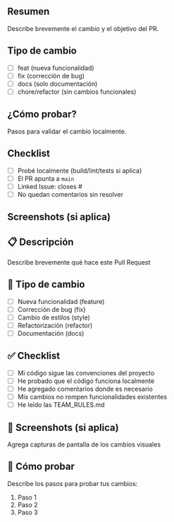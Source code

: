 ## Resumen
Describe brevemente el cambio y el objetivo del PR.

## Tipo de cambio
- [ ] feat (nueva funcionalidad)
- [ ] fix (corrección de bug)
- [ ] docs (solo documentación)
- [ ] chore/refactor (sin cambios funcionales)

## ¿Cómo probar?
Pasos para validar el cambio localmente.

## Checklist
- [ ] Probé localmente (build/lint/tests si aplica)
- [ ] El PR apunta a `main`
- [ ] Linked Issue: closes #
- [ ] No quedan comentarios sin resolver

## Screenshots (si aplica)
## 📋 Descripción
Describe brevemente qué hace este Pull Request

## 🔧 Tipo de cambio
- [ ] Nueva funcionalidad (feature)
- [ ] Corrección de bug (fix)
- [ ] Cambio de estilos (style)
- [ ] Refactorización (refactor)
- [ ] Documentación (docs)

## ✅ Checklist
- [ ] Mi código sigue las convenciones del proyecto
- [ ] He probado que el código funciona localmente
- [ ] He agregado comentarios donde es necesario
- [ ] Mis cambios no rompen funcionalidades existentes
- [ ] He leído las TEAM_RULES.md

## 📸 Screenshots (si aplica)
Agrega capturas de pantalla de los cambios visuales

## 🧪 Cómo probar
Describe los pasos para probar tus cambios:
1. Paso 1
2. Paso 2
3. Paso 3